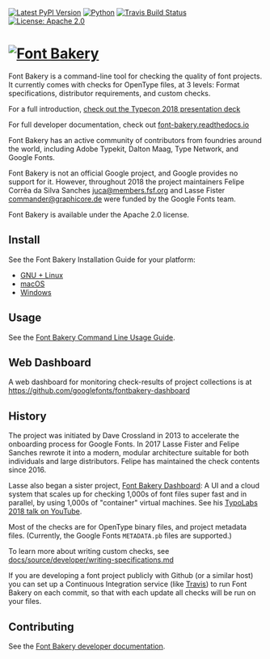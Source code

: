 [![Latest PyPI Version](https://img.shields.io/pypi/v/fontbakery.svg?style=flat)](https://pypi.python.org/pypi/fontbakery/)
[![Python](https://img.shields.io/pypi/pyversions/fontbakery.svg?style=flat)](https://pypi.python.org/pypi/fontbakery/)
[![Travis Build Status](https://travis-ci.org/googlefonts/fontbakery.svg)](https://travis-ci.org/googlefonts/fontbakery)
[![License: Apache 2.0](https://img.shields.io/badge/License-Apache%202.0-brightgreen.svg)](https://github.com/googlefonts/fontbakery/blob/master/LICENSE.txt)

# [![Font Bakery](data/logo.png)](https://fontbakery.com)

Font Bakery is a command-line tool for checking the quality of font projects. 
It currently comes with checks for OpenType files, at 3 levels: 
Format specifications, distributor requirements, and custom checks.

For a full introduction, [check out the Typecon 2018 presentation deck](https://docs.google.com/presentation/d/14dU3cUXelwvpVokhKYmJ6jT51AASDaOFyEUSdxb0RAg/)

For full developer documentation, check out [font-bakery.readthedocs.io](https://font-bakery.readthedocs.io)

Font Bakery has an active community of contributors from foundries around the world, including Adobe Typekit, Dalton Maag, Type Network, and Google Fonts.

Font Bakery is not an official Google project, and Google provides no support for it.
However, throughout 2018 the project maintainers Felipe Corrêa da Silva Sanches <juca@members.fsf.org> and Lasse Fister <commander@graphicore.de> were funded by the Google Fonts team.

Font Bakery is available under the Apache 2.0 license.

## Install

See the Font Bakery Installation Guide for your platform:

- [GNU + Linux](https://font-bakery.readthedocs.io/en/latest/user/installation/install-gnu-linux.html)
- [macOS](https://font-bakery.readthedocs.io/en/latest/user/installation/install-macos.html)
- [Windows](https://font-bakery.readthedocs.io/en/latest/user/installation/install-windows.html)

## Usage

See the [Font Bakery Command Line Usage Guide](https://font-bakery.readthedocs.io/en/latest/user/USAGE.html).

## Web Dashboard

A web dashboard for monitoring check-results of project collections is at <https://github.com/googlefonts/fontbakery-dashboard>

## History

The project was initiated by Dave Crossland in 2013 to accelerate the onboarding process for Google Fonts. 
In 2017 Lasse Fister and Felipe Sanches rewrote it into a modern, modular architecture suitable for both individuals and large distributors. Felipe has maintained the check contents since 2016.

Lasse also began a sister project, [Font Bakery Dashboard](https://GitHub.com/GoogleFonts/Fontbakery-Dashboard):
A UI and a cloud system that scales up for checking 1,000s of font files super fast and in parallel, by using 1,000s of "container" virtual machines. See his [TypoLabs 2018 talk on YouTube](https://www.youtube.com/watch?v=Kqhzg89zKYw).

Most of the checks are for OpenType binary files, and project metadata files. 
(Currently, the Google Fonts `METADATA.pb` files are supported.)

To learn more about writing custom checks, see [docs/source/developer/writing-specifications.md](https://font-bakery.readthedocs.io/en/latest/developer/writing-specifications.html)

If you are developing a font project publicly with Github (or a similar host) you can set up a Continuous Integration service (like [Travis](https://www.travis-ci.org)) to run Font Bakery on each commit, so that with each update all checks will be run on your files.

## Contributing

See the [Font Bakery developer documentation](https://font-bakery.readthedocs.io/en/latest/developer/contrib-getting-started.html).
